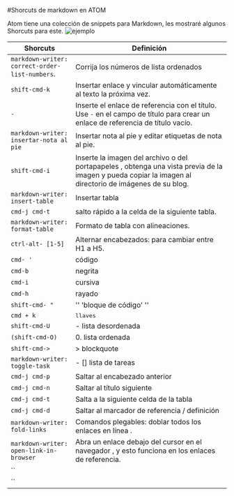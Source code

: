#Shorcuts de markdown en ATOM

Atom tiene una colección de snippets para Markdown, les mostraré algunos Shorcuts para este.
![ejemplo](https://ericecholslive.files.wordpress.com/2013/02/shortcut.jpg)

  Shorcuts |Definición  
--|--
  `markdown-writer: correct-order-list-numbers`.|Corrija los números de lista ordenados   
  `shift-cmd-k` |Insertar enlace y vincular automáticamente al texto la próxima vez.
  `-`|Inserte el enlace de referencia con el título. Use `-` en el campo de título para crear un enlace de referencia de título vacío.
 `markdown-writer: insertar-nota al pie` | Insertar nota al pie y editar etiquetas de nota al pie.
  `shift-cmd-i`|  Inserte la imagen del archivo o del portapapeles , obtenga una vista previa de la imagen y pueda copiar la imagen al directorio  de imágenes de su blog.
  `markdown-writer: insert-table`| Insertar tabla  
  `cmd-j cmd-t`|salto rápido a la celda de la siguiente tabla.
  `markdown-writer: format-table`|  Formato de tabla con alineaciones.
  `ctrl-alt- [1-5]`| Alternar encabezados: para cambiar entre H1 a H5.  
  `cmd- '`|  código
  `cmd-b`|  negrita
`cmd-i`  | cursiva  
`cmd-h`  |  rayado
`shift-cmd- "`  |'' 'bloque de código' ''
`cmd + k`  | <kbd>llaves</kbd>
`shift-cmd-U`  |- lista desordenada
`(shift-cmd-O)`  |0. lista ordenada
`shift-cmd->`  |> blockquote
`markdown-writer: toggle-task`  |- [] lista de tareas
`cmd-j cmd-p`  |Saltar al encabezado anterior
`cmd-j cmd-n`  |Saltar al título siguiente
`cmd-j cmd-t`  |Salta a la siguiente celda de la tabla
`cmd-j cmd-d`  |Saltar al marcador de referencia / definición
`markdown-writer: fold-links`  |Comandos plegables: doblar todos los enlaces en línea .
`markdown-writer: open-link-in-browser`  |Abra un enlace debajo del cursor en el navegador , y esto funciona en los enlaces de referencia.
``  |
``  |
